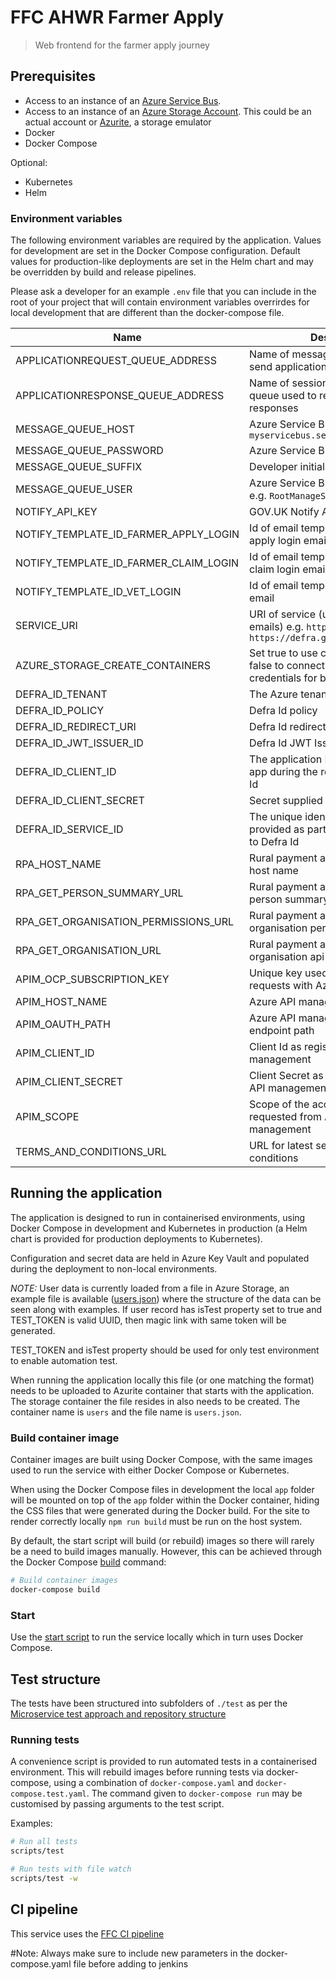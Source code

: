 # FFC AHWR Farmer Apply

> Web frontend for the farmer apply journey

## Prerequisites

- Access to an instance of an
[Azure Service Bus](https://docs.microsoft.com/en-us/azure/service-bus-messaging/).
- Access to an instance of an
[Azure Storage Account](https://docs.microsoft.com/en-us/azure/storage/common/storage-account-overview).
  This could be an actual account or
  [Azurite](https://docs.microsoft.com/en-us/azure/storage/common/storage-use-azurite),
  a storage emulator
- Docker
- Docker Compose

Optional:

- Kubernetes
- Helm

### Environment variables

The following environment variables are required by the application.
Values for development are set in the Docker Compose configuration. Default
values for production-like deployments are set in the Helm chart and may be
overridden by build and release pipelines.

Please ask a developer for an example `.env` file that you can include in the root of your project that will contain environment variables overrirdes for local development that are different than the docker-compose file.

| Name                                  | Description                                                                                      |
| ----                                  | -----------                                                                                      |
| APPLICATIONREQUEST_QUEUE_ADDRESS      | Name of message queue used to send application requests                                          |
| APPLICATIONRESPONSE_QUEUE_ADDRESS     | Name of session enabled message queue used to receive application responses                      |
| MESSAGE_QUEUE_HOST                    | Azure Service Bus hostname, e.g. `myservicebus.servicebus.windows.net`                           |
| MESSAGE_QUEUE_PASSWORD                | Azure Service Bus SAS policy key                                                                 |
| MESSAGE_QUEUE_SUFFIX                  | Developer initials                                                                               |
| MESSAGE_QUEUE_USER                    | Azure Service Bus SAS policy name, e.g. `RootManageSharedAccessKey`                              |
| NOTIFY_API_KEY                        | GOV.UK Notify API Key                                                                            |
| NOTIFY_TEMPLATE_ID_FARMER_APPLY_LOGIN | Id of email template used for farmer apply login email                                           |
| NOTIFY_TEMPLATE_ID_FARMER_CLAIM_LOGIN | Id of email template used for farmer claim login email                                           |
| NOTIFY_TEMPLATE_ID_VET_LOGIN          | Id of email template used for vet login email                                                    |
| SERVICE_URI                           | URI of service (used in links, in emails) e.g. `http://localhost:3000` or `https://defra.gov.uk` |
| AZURE_STORAGE_CREATE_CONTAINERS       | Set true to use connection string, false to connect using azure credentials for blobstorage      |
| DEFRA_ID_TENANT                       | The Azure tenant for Defra Id                                                                    |
| DEFRA_ID_POLICY                       | Defra Id policy                                                                                  |
| DEFRA_ID_REDIRECT_URI                 | Defra Id redirect URI                                                                            |
| DEFRA_ID_JWT_ISSUER_ID                | Defra Id JWT Issuer id                                                                           |
| DEFRA_ID_CLIENT_ID                    | The application ID assigned to your app during the registration with Defra Id                    |
| DEFRA_ID_CLIENT_SECRET                | Secret supplied by Defra Id                                                                      |
| DEFRA_ID_SERVICE_ID                   | The unique identifier for your service provided as part of being on-boarded to Defra Id          |
| RPA_HOST_NAME                         | Rural payment agency api endpoint host name                                                      |
| RPA_GET_PERSON_SUMMARY_URL            | Rural payment agency URL for the get person summary api                                          |
| RPA_GET_ORGANISATION_PERMISSIONS_URL  | Rural payment agency URL for the get organisation permissions api                                |
| RPA_GET_ORGANISATION_URL              | Rural payment agency URL for the get organisation api                                            |
| APIM_OCP_SUBSCRIPTION_KEY             | Unique key used to manage auth requests with Azure API management                                |
| APIM_HOST_NAME                        | Azure API management host name                                                                   |
| APIM_OAUTH_PATH                       | Azure API management authorisation endpoint path                                                 |
| APIM_CLIENT_ID                        | Client Id as registered with Azure API management                                                |
| APIM_CLIENT_SECRET                    | Client Secret as registered with Azure API management                                            |
| APIM_SCOPE                            | Scope of the access token being requested from Azure API management    
| TERMS_AND_CONDITIONS_URL              | URL for latest service terms and conditions

## Running the application

The application is designed to run in containerised environments, using Docker
Compose in development and Kubernetes in production (a Helm chart is provided
for production deployments to Kubernetes).

Configuration and secret data are held in Azure Key Vault and populated during
the deployment to non-local environments.

*NOTE:*
User data is currently loaded from a file in Azure Storage, an example file is
available ([users.json](./data/users.json)) where the structure of the data can
be seen along with examples. If user record has isTest property set to true and
TEST_TOKEN is valid UUID, then magic link with same token will be generated.

TEST_TOKEN and isTest property should be used for only test environment to enable
automation test.

When running the application locally this file (or one matching the format)
needs to be uploaded to Azurite container that starts with the application. The
storage container the file resides in also needs to be created. The container
name is `users` and the file name is `users.json`.

### Build container image

Container images are built using Docker Compose, with the same images used to
run the service with either Docker Compose or Kubernetes.

When using the Docker Compose files in development the local `app` folder will
be mounted on top of the `app` folder within the Docker container, hiding the
CSS files that were generated during the Docker build. For the site to render
correctly locally `npm run build` must be run on the host system.

By default, the start script will build (or rebuild) images so there will
rarely be a need to build images manually. However, this can be achieved
through the Docker Compose
[build](https://docs.docker.com/compose/reference/build/) command:

```sh
# Build container images
docker-compose build
```

### Start

Use the [start script](./scripts/start) to run the service locally which in
turn uses Docker Compose.

## Test structure

The tests have been structured into subfolders of `./test` as per the
[Microservice test approach and repository structure](https://eaflood.atlassian.net/wiki/spaces/FPS/pages/1845396477/Microservice+test+approach+and+repository+structure)

### Running tests

A convenience script is provided to run automated tests in a containerised
environment. This will rebuild images before running tests via docker-compose,
using a combination of `docker-compose.yaml` and `docker-compose.test.yaml`.
The command given to `docker-compose run` may be customised by passing
arguments to the test script.

Examples:

```sh
# Run all tests
scripts/test

# Run tests with file watch
scripts/test -w
```

## CI pipeline

This service uses the
[FFC CI pipeline](https://github.com/DEFRA/ffc-jenkins-pipeline-library)

#Note: Always make sure to include new parameters in the docker-compose.yaml file before adding  to jenkins

